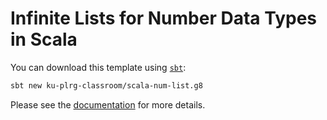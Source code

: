 # Infinite Lists for Number Data Types in Scala

You can download this template using [`sbt`](https://www.scala-sbt.org/):
```bash
sbt new ku-plrg-classroom/scala-num-list.g8
```

Please see the [documentation](https://github.com/ku-plrg-classroom/docs/tree/main/scala/scala-num-list) for more details.
